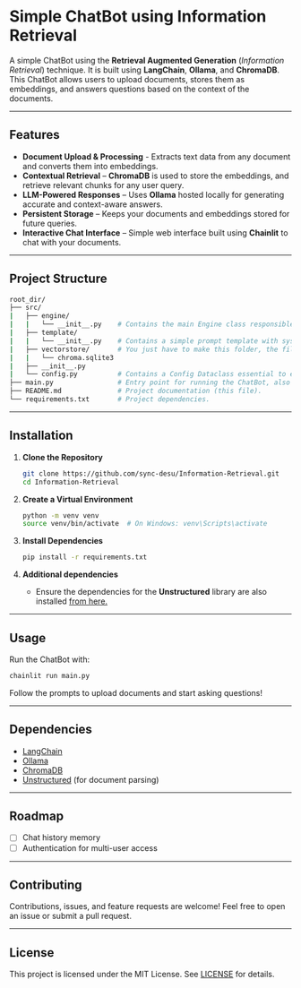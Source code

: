 # Simple ChatBot using Information Retrieval

A simple ChatBot using the **Retrieval Augmented Generation** (*Information Retrieval*) technique. It is built using **LangChain**, **Ollama**, and **ChromaDB**.  
This ChatBot allows users to upload documents, stores them as embeddings, and answers questions based on the context of the documents.

---

## Features

- **Document Upload & Processing** - Extracts text data from any document and converts them into embeddings.
- **Contextual Retrieval** – **ChromaDB** is used to store the embeddings, and retrieve relevant chunks for any user query.
- **LLM-Powered Responses** – Uses **Ollama** hosted locally for generating accurate and context-aware answers.
- **Persistent Storage** – Keeps your documents and embeddings stored for future queries.
- **Interactive Chat Interface** – Simple web interface built using **Chainlit** to chat with your documents.

---

## Project Structure

```bash
root_dir/
├── src/
|   ├── engine/
|   |   └── __init__.py    # Contains the main Engine class responsible for handling context retrieval and passing to the language model, and also contains the DataManager class responsible for data extraction and storage.
|   ├── template/
|   |   └── __init__.py    # Contains a simple prompt template with system messages to guide the language model and improve factuality with respect to the context provided.
|   ├── vectorstore/       # You just have to make this folder, the file inside will be created automatically by the respective vectorstore library.
|   |   └── chroma.sqlite3
|   ├── __init__.py
|   └── config.py          # Contains a Config Dataclass essential to ensure reproducibility with a wide variety of models and database structures.
├── main.py                # Entry point for running the ChatBot, also contains the UI elements made using Chainlit.
├── README.md              # Project documentation (this file).
└── requirements.txt       # Project dependencies.
````

---

## Installation

1. **Clone the Repository**

   ```bash
   git clone https://github.com/sync-desu/Information-Retrieval.git
   cd Information-Retrieval
   ```

2. **Create a Virtual Environment**

   ```bash
   python -m venv venv
   source venv/bin/activate  # On Windows: venv\Scripts\activate
   ```

3. **Install Dependencies**

   ```bash
   pip install -r requirements.txt
   ```

4. **Additional dependencies**
    - Ensure the dependencies for the **Unstructured** library are also installed [from here.](https://pypi.org/project/unstructured/)
---

## Usage

Run the ChatBot with:

```bash
chainlit run main.py
```

Follow the prompts to upload documents and start asking questions!

---

## Dependencies

* [LangChain](https://python.langchain.com/)
* [Ollama](https://ollama.ai/)
* [ChromaDB](https://docs.trychroma.com/)
* [Unstructured](https://github.com/Unstructured-IO/unstructured) (for document parsing)

---

## Roadmap

* [ ] Chat history memory
* [ ] Authentication for multi-user access

---

## Contributing

Contributions, issues, and feature requests are welcome!
Feel free to open an issue or submit a pull request.

---

## License

This project is licensed under the MIT License. See [LICENSE](LICENSE) for details.
